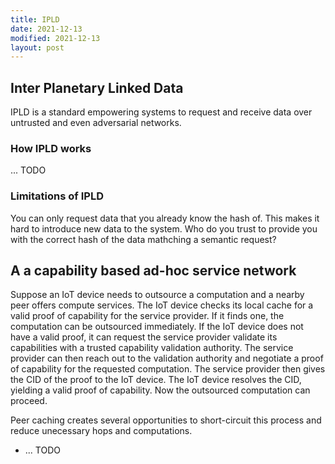 ```yaml
---
title: IPLD
date: 2021-12-13
modified: 2021-12-13
layout: post
---
```


## Inter Planetary Linked Data

IPLD is a standard empowering systems to request and receive data over untrusted and even adversarial networks.

### How IPLD works

... TODO

### Limitations of IPLD

You can only request data that you already know the hash of. This makes it hard to introduce new data to the system. Who do you trust to provide you with the correct hash of the data mathching a semantic request?

## A a capability based ad-hoc service network

Suppose an IoT device needs to outsource a computation and a nearby peer offers compute services. The IoT device checks its local cache for a valid proof of capability for the service provider. If it finds one, the computation can be outsourced immediately. If the IoT device does not have a valid proof, it can request the service provider validate its capabilities with a trusted capability validation authority. The service provider can then reach out to the validation authority and negotiate a proof of capability for the requested computation. The service provider then gives the CID of the proof to the IoT device. The IoT device resolves the CID, yielding a valid proof of capability. Now the outsourced computation can proceed.

Peer caching creates several opportunities to short-circuit this process and reduce unecessary hops and computations.

* ... TODO
